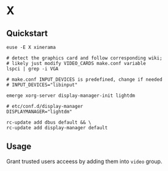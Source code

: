 # X

## Quickstart

```
euse -E X xinerama
```

```
# detect the graphics card and follow corresponding wiki;
# likely just modify VIDEO_CARDS make.conf variable
lspci | grep -i VGA
```

```
# make.conf INPUT_DEVICES is predefined, change if needed
# INPUT_DEVICES="libinput"
```

```
emerge xorg-server display-manager-init lightdm
```

```
# etc/conf.d/display-manager
DISPLAYMANAGER="lightdm"
```

```
rc-update add dbus default && \
rc-update add display-manager default
```

## Usage

Grant trusted users acceess by adding them into `video` group.

